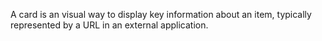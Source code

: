 A card is an visual way to display key information about an item, typically represented by a URL in an external application.
